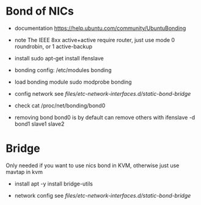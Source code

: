 # Bond of NICs

- documentation
https://help.ubuntu.com/community/UbuntuBonding

- note
The IEEE 8xx active+active require router, just use mode 0 roundrobin, or 1 active-backup

- install
sudo apt-get install ifenslave

- bonding config: /etc/modules
bonding

- load bonding module
sudo modprobe bonding

- config network
see *files/etc-network-interfaces.d/static-bond-bridge*


- check
cat /proc/net/bonding/bond0

- removing bond
bond0 is by default
can remove others with ifenslave -d bond1 slave1 slave2

# Bridge
Only needed if you want to use nics bond in KVM, otherwise just use mavtap in kvm

- install
apt -y install bridge-utils

- network config
see *files/etc-network-interfaces.d/static-bond-bridge*

